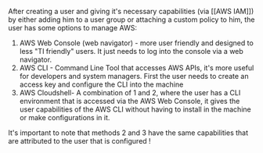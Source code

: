 After creating a user and giving it's necessary capabilities (via [[AWS IAM]]) by either adding him to a user group or attaching a custom policy to him, the user has some options to manage AWS:

1. AWS Web Console (web navigator) - more user friendly and designed to less "TI friendly" users. It just needs to log into the console via a web navigator.
2. AWS CLI  - Command Line Tool that accesses AWS APIs, it's more useful for developers and system managers. First the user needs to create an access key and configure the CLI into the machine
3. AWS Cloudshell- A combination of 1 and 2, where the user has a CLI environment that is accessed via the AWS Web Console, it gives the user capabilities of the AWS CLI without having to install in the machine or make configurations in it. 

It's important to note that methods 2 and 3 have the same capabilities that are attributed to the user that is configured !